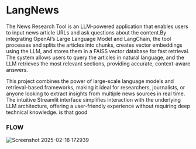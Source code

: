 # LangNews
The News Research Tool is an LLM-powered application that enables users to input news article URLs and ask questions about the content.By integrating OpenAI’s Large Language Model and LangChain, the tool processes and splits the articles into chunks, creates vector embeddings using the LLM, and stores them in a FAISS vector database for fast retrieval. The system allows users to query the articles in natural language, and the LLM retrieves the most relevant sections, providing accurate, context-aware answers.

This project combines the power of large-scale language models and retrieval-based frameworks, making it ideal for researchers, journalists, or anyone looking to extract insights from multiple news sources in real time. The intuitive Streamlit interface simplifies interaction with the underlying LLM architecture, offering a user-friendly experience without requiring deep technical knowledge. is that good

### FLOW
![Screenshot 2025-02-18 172939](https://github.com/user-attachments/assets/95a959ca-3c2c-4d4c-b36d-bc345baaceeb)
